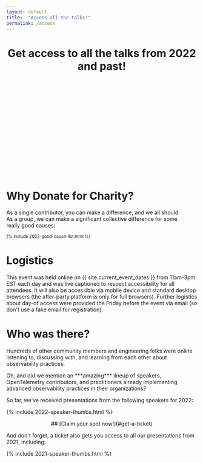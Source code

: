 ```yaml
---
layout: default
title:  "Access all the talks!"
permalink: /access
---
```


<div style="text-align:center;" markdown="1">

# Get access to all the talks from 2022 and past!

</div>
<div style="min-height:250px;">

<link rel="stylesheet" type="text/css" href='https://css.tito.io/v1.1' />
<style type="text/css">
.tito-badge-link {
  display: none;
  visibility: hidden;
}
.tito-wrapper {
  color: #eee;
}
input[type=text].tito-ticket-donation-field {
  width:45px !important;
 }
/*.tito-submit-wrapper { text-align:center; }*/
* {
  box-sizing: content-box;
}
</style>

<script src='https://js.tito.io/v1' async></script>

<tito-widget event="o11yfest/2022"></tito-widget>

</div>

<!--h1>Become part of our event!</h1>
<p>
Beyond attending, you can also a <a href="/2022/preaction">record '(p)reaction' video.</a>
</p -->

<div class="flexbox">

<div style="flex:1;align-self:flex-start;min-width:350px;padding-right:2em;" markdown=1>

# Why Donate for Charity?

As a single contributor, you can make a difference, and we all should. As a group,
 we can make a significant collective difference for some really good causes:

<div style="font-size:0.8em;" markdown=1>

{% include 2022-good-cause-list.html %}

</div>

</div>
<div style="flex:1;align-self:flex-start;min-width:400px;" markdown=1>

# Logistics

This event was held online on {{ site.current_event_dates }} from 11am-3pm EST each day and was live captioned to respect accessibility for all attendees. It will also be accessible via mobile device and standard desktop browsers (the after-party platform is only for full browsers). Further logistics about day-of access were provided the Friday before the event via email (so don't use a fake email for registration).

</div>

<div style="text-align:left;">

<h1>Who was there?</h1>
<p>
Hundreds of other community members and engineering folks were online listening to,
 discussing with, and learning from each other about observability practices.
</p>
<p>
Oh, and did we mention an ***amazing*** lineup of speakers, OpenTelemetry contributors,
 and practitioners already implementing advanced observability practices in their
 organizations?
</p>

So far, we've received presentations from the following speakers for 2022:

{% include 2022-speaker-thumbs.html %}

<div style="text-align:center;" markdown="1">
## [Claim your spot now!](#get-a-ticket)
</div>

<p>
And don't forget, a ticket also gets you access to all our presentations from 2021, including:

{% include 2021-speaker-thumbs.html %}

</p>
</div>
